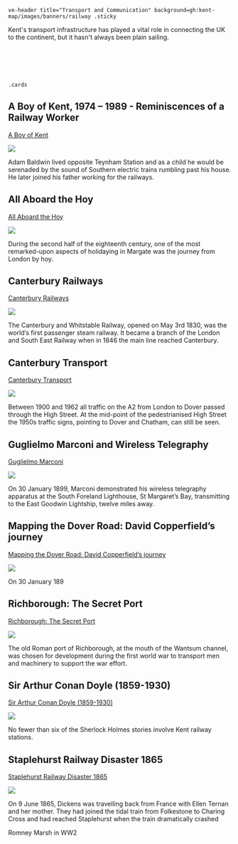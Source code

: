 `ve-header title="Transport and Communication" background=gh:kent-map/images/banners/railway .sticky`

Kent's transport infrastructure has played a vital role in connecting the UK to the continent, but it hasn't always been plain sailing.

# &nbsp; 
`.cards`

## A Boy of Kent, 1974 – 1989 - Reminiscences of a Railway Worker

[A Boy of Kent](/20c/20c-a-boy-of-kent/)

![](https://raw.githubusercontent.com/kent-map/images/main/thumbnails/18c_All_Aboard_the_Hoy.jpg)

Adam Baldwin lived opposite Teynham Station and as a child he would be serenaded by the sound of Southern electric trains rumbling past his house. He later joined his father working for the railways.

## All Aboard the Hoy

[All Aboard the Hoy](/18c/18c-all-aboard-the-hoy/)

![](https://raw.githubusercontent.com/kent-map/images/main/thumbnails/18c_All_Aboard_the_Hoy.jpg)

During the second half of the eighteenth century, one of the most remarked-upon aspects of holidaying in Margate was the journey from London by hoy. 

## Canterbury Railways

[Canterbury Railways](/canterbury/20c-canterbury-railway/)

![](https://raw.githubusercontent.com/kent-map/images/main/thumbnails/18c_All_Aboard_the_Hoy.jpg)

The Canterbury and Whitstable Railway, opened on May 3rd 1830, was the world’s first passenger steam railway. It became a branch of the London and South East Railway when in 1846 the main line reached Canterbury.

## Canterbury Transport

[Canterbury Transport](/canterbury/20c-canterbury-transport/)

![](https://raw.githubusercontent.com/kent-map/images/main/thumbnails/18c_All_Aboard_the_Hoy.jpg)

Between 1900 and 1962 all traffic on the A2 from London to Dover passed through the High Street. At the mid-point of the pedestrianised High Street the 1950s traffic signs, pointing to Dover and Chatham, can still be seen.

## Guglielmo Marconi and Wireless Telegraphy

[Guglielmo Marconi](/19c/19c-marconi-biography/)

![](https://raw.githubusercontent.com/kent-map/images/main/thumbnails/18c_All_Aboard_the_Hoy.jpg)

On 30 January 1899, Marconi demonstrated his wireless telegraphy apparatus at the South Foreland Lighthouse, St Margaret’s Bay, transmitting to the East Goodwin Lightship, twelve miles away.

## Mapping the Dover Road: David Copperfield’s journey

[Mapping the Dover Road: David Copperfield’s journey](/dickens/david-copperfield-dover-road/)

![](https://raw.githubusercontent.com/kent-map/images/main/thumbnails/18c_All_Aboard_the_Hoy.jpg)

On 30 January 189

## Richborough: The Secret Port

[Richborough: The Secret Port](//20c/20c-richborough/)

![](https://raw.githubusercontent.com/kent-map/images/main/thumbnails/18c_All_Aboard_the_Hoy.jpg)

The old Roman port of Richborough, at the mouth of the Wantsum channel, was chosen for development during the first world war to transport men and machinery to support the war effort.

## Sir Arthur Conan Doyle (1859-1930)

[Sir Arthur Conan Doyle (1859-1930)](/19c/19c-conan-doyle/)

![](https://raw.githubusercontent.com/kent-map/images/main/thumbnails/science_Anna_Atkins.jpg)

No fewer than six of the Sherlock Holmes stories involve Kent railway stations.

## Staplehurst Railway Disaster 1865

[Staplehurst Railway Disaster 1865](/dickens/dickens-staplehurst/)

![](https://raw.githubusercontent.com/kent-map/images/main/thumbnails/science_Anna_Atkins.jpg)

On 9 June 1865, Dickens was travelling back from France with Ellen Ternan and her mother. They had joined the tidal train from Folkestone to Charing Cross and had reached Staplehurst when the train dramatically crashed



Romney Marsh in WW2
